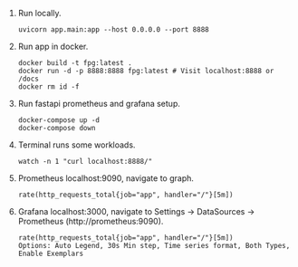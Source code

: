 1. Run locally. 
    ```
    uvicorn app.main:app --host 0.0.0.0 --port 8888
    ```
2. Run app in docker. 
    ```
    docker build -t fpg:latest .
    docker run -d -p 8888:8888 fpg:latest # Visit localhost:8888 or /docs
    docker rm id -f
    ```
3. Run fastapi prometheus and grafana setup.
    ```
    docker-compose up -d
    docker-compose down
    ```
4. Terminal runs some workloads.
    ```
    watch -n 1 "curl localhost:8888/"
    ```
5. Prometheus localhost:9090, navigate to graph. 
    ```
    rate(http_requests_total{job="app", handler="/"}[5m])
    ```
6. Grafana localhost:3000, navigate to Settings -> DataSources -> Prometheus (http://prometheus:9090).
    ```
    rate(http_requests_total{job="app", handler="/"}[5m])
    Options: Auto Legend, 30s Min step, Time series format, Both Types, Enable Exemplars
    ```